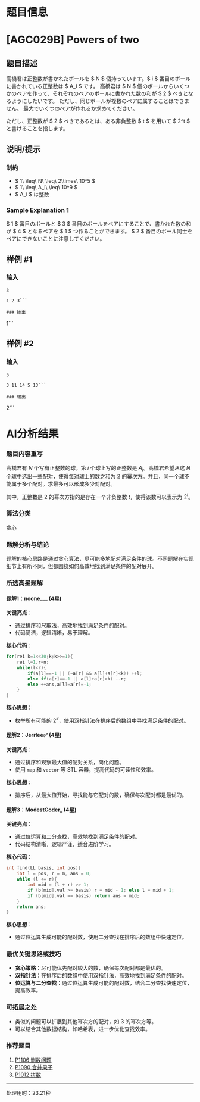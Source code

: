 # 题目信息

# [AGC029B] Powers of two

## 题目描述

[problemUrl]: https://atcoder.jp/contests/agc029/tasks/agc029_b

高橋君は正整数が書かれたボールを $ N $ 個持っています。$ i $ 番目のボールに書かれている正整数は $ A_i $ です。 高橋君は $ N $ 個のボールからいくつかのペアを作って、それぞれのペアのボールに書かれた数の和が $ 2 $ べきとなるようにしたいです。 ただし、同じボールが複数のペアに属することはできません。 最大でいくつのペアが作れるか求めてください。

ただし、正整数が $ 2 $ べきであるとは、ある非負整数 $ t $ を用いて $ 2^t $ と書けることを指します。

## 说明/提示

### 制約

- $ 1\ \leq\ N\ \leq\ 2\times\ 10^5 $
- $ 1\ \leq\ A_i\ \leq\ 10^9 $
- $ A_i $ は整数

### Sample Explanation 1

$ 1 $ 番目のボールと $ 3 $ 番目のボールをペアにすることで、書かれた数の和が $ 4 $ となるペアを $ 1 $ つ作ることができます。 $ 2 $ 番目のボール同士をペアにできないことに注意してください。

## 样例 #1

### 输入

```
3

1 2 3```

### 输出

```
1```

## 样例 #2

### 输入

```
5

3 11 14 5 13```

### 输出

```
2```

# AI分析结果

### 题目内容重写

高橋君有 $N$ 个写有正整数的球。第 $i$ 个球上写的正整数是 $A_i$。高橋君希望从这 $N$ 个球中选出一些配对，使得每对球上的数之和为 $2$ 的幂次方。并且，同一个球不能属于多个配对。求最多可以形成多少对配对。

其中，正整数是 $2$ 的幂次方指的是存在一个非负整数 $t$，使得该数可以表示为 $2^t$。

### 算法分类
贪心

### 题解分析与结论

题解的核心思路是通过贪心算法，尽可能多地配对满足条件的球。不同题解在实现细节上有所不同，但都围绕如何高效地找到满足条件的配对展开。

### 所选高星题解

#### 题解1：noone___ (4星)
**关键亮点**：
- 通过排序和尺取法，高效地找到满足条件的配对。
- 代码简洁，逻辑清晰，易于理解。

**核心代码**：
```cpp
for(rei k=1<<30;k;k>>=1){
    rei l=1,r=n;
    while(l<r){
        if(a[l]==-1 || (~a[r] && a[l]+a[r]<k)) ++l;
        else if(a[r]==-1 || a[l]+a[r]>k) --r;
        else ++ans,a[l]=a[r]=-1;
    }
}
```
**核心思想**：
- 枚举所有可能的 $2^k$，使用双指针法在排序后的数组中寻找满足条件的配对。

#### 题解2：Jerrlee✅ (4星)
**关键亮点**：
- 通过排序和观察最大值的配对关系，简化问题。
- 使用 `map` 和 `vector` 等 STL 容器，提高代码的可读性和效率。

**核心思想**：
- 排序后，从最大值开始，寻找能与它配对的数，确保每次配对都是最优的。

#### 题解3：ModestCoder_ (4星)
**关键亮点**：
- 通过位运算和二分查找，高效地找到满足条件的配对。
- 代码结构清晰，逻辑严谨，适合进阶学习。

**核心代码**：
```cpp
int find(LL basis, int pos){
    int l = pos, r = m, ans = 0;
    while (l <= r){
        int mid = (l + r) >> 1;
        if (b[mid].val >= basis) r = mid - 1; else l = mid + 1;
        if (b[mid].val == basis) return ans = mid;
    }
    return ans;
}
```
**核心思想**：
- 通过位运算生成可能的配对数，使用二分查找在排序后的数组中快速定位。

### 最优关键思路或技巧
- **贪心策略**：尽可能优先配对较大的数，确保每次配对都是最优的。
- **双指针法**：在排序后的数组中使用双指针法，高效地找到满足条件的配对。
- **位运算与二分查找**：通过位运算生成可能的配对数，结合二分查找快速定位，提高效率。

### 可拓展之处
- 类似的问题可以扩展到其他幂次方的配对，如 $3$ 的幂次方等。
- 可以结合其他数据结构，如哈希表，进一步优化查找效率。

### 推荐题目
1. [P1106 删数问题](https://www.luogu.com.cn/problem/P1106)
2. [P1090 合并果子](https://www.luogu.com.cn/problem/P1090)
3. [P1012 拼数](https://www.luogu.com.cn/problem/P1012)

---
处理用时：23.21秒